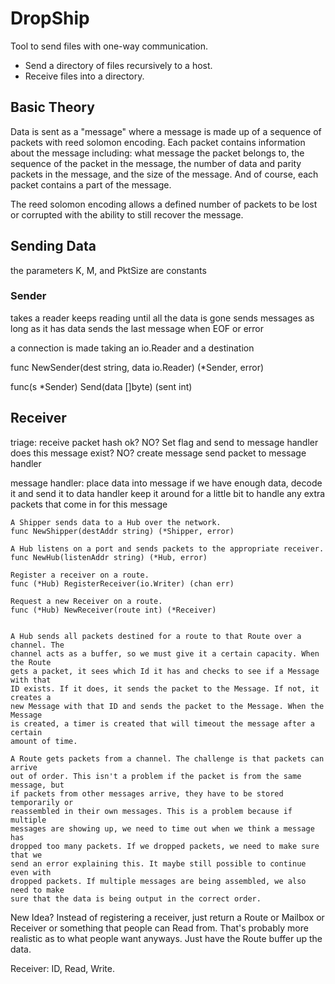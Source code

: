 DropShip
========

Tool to send files with one-way communication.

* Send a directory of files recursively to a host.
* Receive files into a directory.

## Basic Theory

Data is sent as a "message" where a message is made up of a sequence of
packets with reed solomon encoding. Each packet contains information about the
message including: what message the packet belongs to, the sequence of the
packet in the message, the number of data and parity packets in the message,
and the size of the message.  And of course, each packet contains a part of
the message.

The reed solomon encoding allows a defined number of packets to be lost or
corrupted with the ability to still recover the message.

## Sending Data

the parameters K, M, and PktSize are constants

### Sender

takes a reader
keeps reading until all the data is gone
sends messages as long as it has data
sends the last message when EOF or error

a connection is made taking an io.Reader and a destination

func NewSender(dest string, data io.Reader) (*Sender, error)

func(s *Sender) Send(data []byte) (sent int)

## Receiver

triage:
  receive packet
  hash ok? NO? Set flag and send to message handler
  does this message exist? NO? create message
  send packet to message handler

message handler:
  place data into message
  if we have enough data, decode it and send it to data handler
  keep it around for a little bit to handle any extra packets that come in for this message



```
A Shipper sends data to a Hub over the network.
func NewShipper(destAddr string) (*Shipper, error)

A Hub listens on a port and sends packets to the appropriate receiver.
func NewHub(listenAddr string) (*Hub, error)

Register a receiver on a route.
func (*Hub) RegisterReceiver(io.Writer) (chan err)

Request a new Receiver on a route.
func (*Hub) NewReceiver(route int) (*Receiver)


A Hub sends all packets destined for a route to that Route over a channel. The
channel acts as a buffer, so we must give it a certain capacity. When the Route
gets a packet, it sees which Id it has and checks to see if a Message with that
ID exists. If it does, it sends the packet to the Message. If not, it creates a
new Message with that ID and sends the packet to the Message. When the Message
is created, a timer is created that will timeout the message after a certain
amount of time.

A Route gets packets from a channel. The challenge is that packets can arrive
out of order. This isn't a problem if the packet is from the same message, but
if packets from other messages arrive, they have to be stored temporarily or
reassembled in their own messages. This is a problem because if multiple
messages are showing up, we need to time out when we think a message has
dropped too many packets. If we dropped packets, we need to make sure that we
send an error explaining this. It maybe still possible to continue even with
dropped packets. If multiple messages are being assembled, we also need to make
sure that the data is being output in the correct order.

```

New Idea? Instead of registering a receiver, just return a Route or Mailbox or
Receiver or something that people can Read from. That's probably more
realistic as to what people want anyways. Just have the Route buffer up the
data.

Receiver: ID, Read, Write.

